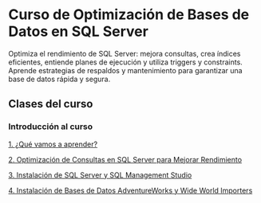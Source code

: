 # Curso de Optimización de Bases de Datos en SQL Server

Optimiza el rendimiento de SQL Server: mejora consultas, crea índices eficientes, entiende planes de ejecución y utiliza triggers y constraints. Aprende estrategias de respaldos y mantenimiento para garantizar una base de datos rápida y segura.


## Clases del curso

### Introducción al curso
[1. ¿Qué vamos a aprender?](./topics/what-are-going-to-learn.md)

[2. Optimización de Consultas en SQL Server para Mejorar Rendimiento](./topics/query-optimization.md)

[3. Instalación de SQL Server y SQL Management Studio](./topics/installing-sql-server.md)

[4. Instalación de Bases de Datos AdventureWorks y Wide World Importers](./topics/installing-sample-database.md)
